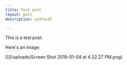 ```yaml
---
title: Test post
layout: post
description: asdfasdf

---
```

This is a test post. 

Here's an image: 

![](/uploads/Screen Shot 2019-01-04 at 4.22.27 PM.png)